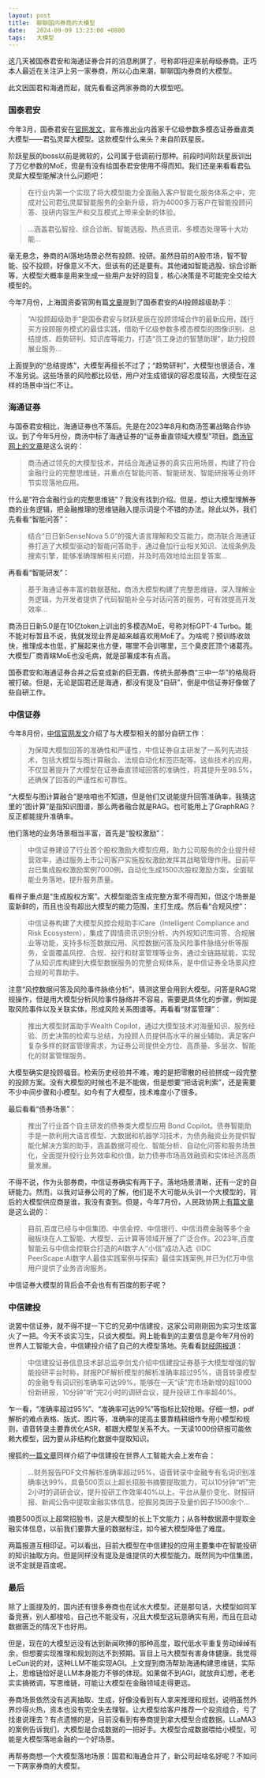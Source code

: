 ```yaml
---
layout: post
title:  聊聊国内券商的大模型
date:   2024-09-09 13:23:00 +0800
tags:   大模型
---
```


这几天被国泰君安和海通证券合并的消息刷屏了，号称即将迎来航母级券商。正巧本人最近在关注沪上另一家券商，所以心血来潮，聊聊国内券商的大模型。

此文因国君和海通而起，就先看看这两家券商的大模型吧。

### 国泰君安

今年3月，国泰君安在[官网发文](https://www.gtja.com/content/events/media/cls-240325.html)，宣布推出业内首家千亿级参数多模态证券垂直类大模型——君弘灵犀大模型。这款模型什么来头？来自阶跃星辰。

阶跃星辰的boss以前是微软的，公司属于低调前行那种。前段时间阶跃星辰训出了万亿参数的MoE，但是有没有给国泰君安使用不得而知。我们还是来看看君弘灵犀大模型能解决什么问题吧：

> 在行业内第一个实现了将大模型能力全面融入客户智能化服务体系之中，完成对公司君弘灵犀智能服务的全新升级，将为4000多万客户在智能投顾问答、投研内容生产和交互模式上带来全新的体验。

> ...涵盖君弘智投、综合诊断、智能选股、热点资讯、多模态处理等十大功能...

毫无悬念，券商的AI落地场景必然有投顾、投研。虽然目前的A股市场，智不智能、投不投顾，好像意义不大，但该有的还是要有。其他诸如智能选股、综合诊断等，大模型大概率是用来生成一些用户友好的回复，核心决策是不可能完全交给大模型的。

今年7月份，上海国资委官网有篇[文章](https://www.gzw.sh.gov.cn/shgzw_zxzx_gqdt/20240708/e5638e9e261b4e869ec35f83e2c95c99.html)提到了国泰君安的AI投顾超级助手：

> “AI投顾超级助手”是国泰君安与财跃星辰在投顾领域合作的最新应用，践行买方投顾服务模式的最佳实践，借助千亿级参数多模态模型的图像识别、总结提炼、趋势研判、知识库等能力，打造“员工身边的智慧助理”，助力投顾展业服务...

上面提到的“总结提炼”，大模型再擅长不过了；“趋势研判”，大模型也很适合，准不准另说。这些场景的风险都比较低，用户对生成错误的容忍度较高，大模型在这样的场景中当仁不让。

### 海通证券

与国泰君安相比，海通证券也不落后。先是在2023年8月和商汤签署战略合作协议。到了今年5月份，商汤中标了海通证券的“证券垂直领域大模型”项目。[商汤官网上的文章](https://www.sensetime.com/cn/news-detail/51167740?categoryId=72)是这么说的：

> 商汤通过领先的大模型技术，并结合海通证券的真实应用场景，构建了符合金融行业的完整思维链，并重点在智能问答、智能研发、智能研报等业务环节实现落地应用。

什么是“符合金融行业的完整思维链”？我没有找到介绍。但是，想让大模型理解券商的业务逻辑，把金融推理的思维链融入提示词是个不错的办法。除此以外，我们先看看“智能问答”：

> 结合“日日新SenseNova 5.0”的强大语言理解和交互能力，商汤联合海通证券打造了大模型驱动的智能问答助手，通过叠加行业相关知识、法规条例及搜索引擎，能够准确理解相关问题，并及时高效地给出回复答案...

再看看“智能研发”：

> 基于海通证券丰富的数据基础，商汤大模型构建了完整思维链，深入理解业务逻辑，为开发者提供了代码智能补全与对话问答的服务，可有效提高开发效率...

商汤日日新5.0是在10亿token上训出的多模态MoE，号称对标GPT-4 Turbo。能不能对标暂且不说，我就发现业界是越来越喜欢用MoE了。为啥呢？预训练收敛快，推理成本也低，扩展起来也方便，哪里不会训哪里，三个臭皮匠顶个诸葛亮。大模型厂商青睐MoE也没毛病，就是部署成本有点高。

国泰君安和海通证券合并之后变成新的巨无霸，传统头部券商“三中一华”的格局将被打破。但是，无论是国君还是海通，都没有提及“自研”，倒是中信证券好像做了些自研工作。

### 中信证券

今年8月份，[中信官网发文](http://www.cs.ecitic.com/newsite/news/202408/t20240809_1190404.html)介绍了与大模型相关的部分自研工作：

> 为保障大模型回答的准确性和严谨性，中信证券自主研发了一系列先进技术，包括大模型与图计算融合、法规自动化标签匹配等。这些技术的应用，不仅显著提升了大模型在证券垂直领域回答的准确性，将其提升至98.5%，还确保了回答的严谨性和可靠性。

“大模型与图计算融合”是啥咱也不知道，但是他们又说能提升回答准确率，我猜这里的“图计算”是指知识图谱，那么两者融合就是RAG。也可能用上了GraphRAG？反正都能提升准确率。

他们落地的业务场景相当丰富，首先是“股权激励”：

> 中信证券建设了行业首个股权激励大模型应用，助力公司服务的企业提升经营效率，通过服务上市公司客户实施股权激励发挥其战略管理作用。目前平台已集成股权激励案例7000例，自动化生成1500次股权激励方案，全面赋能业务落地，提升服务质量。

看样子重点是“生成股权方案”。大模型能否生成完整方案不得而知，但这个场景是蛮新鲜的，而且也没有超出大模型的能力范围，主打生成。然后看“合规风控”：

> 中信证券构建了大模型风控合规助手iCare（Intelligent Compliance and Risk Ecosystem），集成了舆情资讯识别分析、内外规知识库问答、合规展业等功能，支持多标签数据应用、风控数据问答及风险事件脉络分析等服务，全面覆盖风控、合规、投行和财富管理等业务，通过全链路赋能，实现了从知识库构建到大模型数据服务的完整合规体系，是中信证券全场景风控合规的可靠助手。

注意“风控数据问答及风险事件脉络分析”，猜测这里会用到大模型。问答是RAG常规操作，但是用大模型分析风险事件脉络并不容易，需要更具体化的步骤，例如提取风险事件以及关联实体，形成风险关系图谱等。再看看“财富管理”：

> 推出大模型财富助手Wealth Copilot，通过大模型技术对海量知识、服务经验、历史决策的检索与总结，为投顾人员提供高水平的展业辅助，满足客户复杂多样的财富管理需求，为证券公司提供全方位、高质量、多层次、智能化的财富管理服务。

大模型确实是投顾福音。检索历史经验并不难，难的是把零散的经验拼成一段完整的投顾方案。没有大模型的时候也不是不能做，但是想要“把话说利索”，还是需要不少中间步骤和小模型。如今有了大模型，技术难度小了很多。

最后看看“债券场景”：

> 推出了行业首个自主研发的债券类大模型应用 Bond Copilot。债券智能助手是一款利用大语言模型、大数据和机器学习技术，为债务融资业务提供智能化解决方案的助手，涵盖数据可视化、智能分析、自动化问答和服务场景化，全面提升投行业务效率和价值，助力债券市场高效融资和实体经济高质量发展。

不得不说，作为头部券商，中信证券确实有两下子。落地场景清晰，还有一定的自研能力。然而，以我对证券公司的了解，他们是不大可能从头训一个大模型的，背后的大模型供应商是谁，我没有查到。但是，今年7月份，人民政协网上[有篇文章](https://www.rmzxb.com.cn/c/2024-07-05/3574527.shtml)是这么说的：

> 目前,百度已经与中信集团、中信金控、中信银行、中信消费金融等多个金融板块在人工智能、大模型、云计算等领域开展了广泛合作。2023年,百度智能云与中信金控联合打造的AI数字人“小信”成功入选《IDC PeerScape:AI数字人最佳实践案例与探索》最佳实践案例,并已为亿万中信用户提供了业务咨询服务。

中信证券大模型的背后会不会也有有百度的影子呢？

### 中信建投

说罢中信证券，就不得不提一下它的兄弟中信建投，这家公司刚刚因为实习生炫富火了一把。今天不谈实习生，只谈大模型。网上能看到的主要信息是今年7月份的世界人工智能大会，中信建投介绍了自己的大模型落地。先看看[财经网报道](http://stock.caijing.com.cn/20240830/5034481.shtml)：

> 中信建投证券信息技术部总监李剑戈介绍中信建投证券基于大模型增强的智能投研平台时称，财报PDF解析模型的解析准确率超过95%，语音转录模型的金融专有词识别准确率可达99%，能够在一天“读”完市场新增的超1000份新研报，10分钟“听”完2小时的调研会议，提升投研工作率超40%。

乍一看，“准确率超过95%”、“准确率可达99%”等指标比较抢眼。仔细一想，pdf解析的难点表格、版式、图片等，准确率的提高主要靠精耕细作专用小模型和规则，语音转录主要靠优化ASR，都跟大模型关系不大。一天读1000份研报可能依赖大模型，因为要从非结构化数据中提取知识。

搜狐的[一篇文章](https://www.sohu.com/a/791638470_120108723)同样介绍了中信建投在世界人工智能大会上发布会：

> ...财务报告PDF文件解析准确率超过95%，语音转录中金融专有名词识别准确率达99%，具备500页以上超长招股书摘要提取能力，可以10分钟“听”完2小时的调研会议，提升投研工作效率40%以上。平台从量价变化、财报研报、新闻公告中提取金融实体信息，挖掘另类因子及量价因子1500余个...

摘要500页以上超常招股书，这是大模型的长上下文能力；从各种数据源中提取金融实体信息，以前我们要靠大量的数据标注，如今被大模型降低了难度。

两篇报道互相印证。可以看出，目前大模型在中信建投的应用主要集中在智能投研的知识抽取方向。但是同样没有提及是谁提供的大模型能力。既然同为中信集团，说不定就是百度呢。

### 最后

除了上面提及的，国内还有很多券商也在试水大模型。还是那句话，大模型如同军备竞赛，别人都梭哈，自己也不能没有，况且大模型这玩意确实有用，而且在启动数据匮乏的情况下也好用。

但是，现在的大模型远没有达到新闻吹捧的那种高度，取代低水平重复劳动绰绰有余，但想要实现推理和规划则达不到预期。盲目上马大模型有害身体健康。我觉得LeCun说的对，这种LLM不能实现AGI。上文提到商汤帮助海通构建思维链，实际上，思维链恰好是LLM本身能力不够的体现。如果做不到AGI，就放弃幻想，老老实实搞微调，写思维链，可能让大模型在金融领域走得更远。

券商场景依然没有逃离抽取、生成，好像没看到有人拿来推理和规划，说明虽然外界炒得火热，资本也没有完全失去理智。让大模型给客户推荐一个投资组合，亏了找谁说理去？有点遗憾的是，目前没看到有券商提到拿大模型合成数据。LLaMA3的案例告诉我们，大模型是合成数据的一把好手。大模型合成数据喂给小模型，可能是大模型落地金融的一个好场景。

再帮券商想一个大模型落地场景：国君和海通合并了，新公司起啥名好呢？不如问一下两家券商的大模型。

